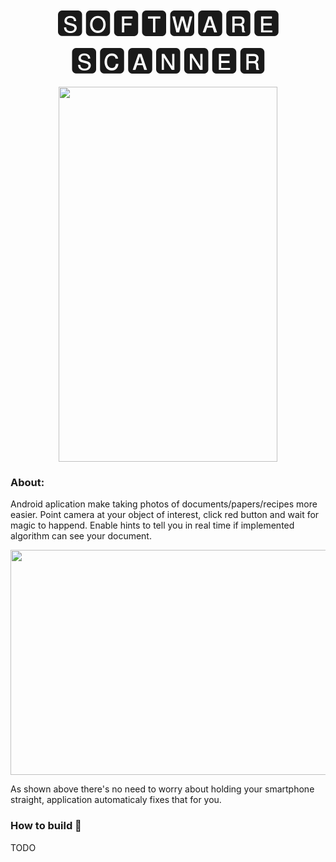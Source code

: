 <p align="center"> <font size="20"> 🆂🅾🅵🆃🆆🅰🆁🅴 🆂🅲🅰🅽🅽🅴🆁 </font> </p>

<p align="center">
<img src="https://github.com/dawidkski/software-scanner/blob/master/res/cropped_optim.gif" width="350" height="600" />
</p>

### About:
Android aplication make taking photos of documents/papers/recipes more easier. Point camera at your object of interest, click red button and wait for magic to happend. Enable hints to tell you in real time if implemented algorithm can see your document.
<p align="center">
<img src="https://github.com/dawidkski/software-scanner/blob/master/res/img2.png" width="640" height="360"/>
</p>
As shown above there's no need to worry about holding your smartphone straight, application automaticaly fixes that for you.

### How to build :hammer:
TODO 
